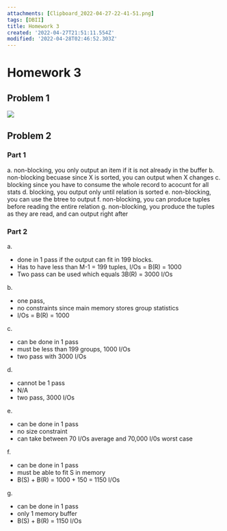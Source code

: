 ```yaml
---
attachments: [Clipboard_2022-04-27-22-41-51.png]
tags: [DBII]
title: Homework 3
created: '2022-04-27T21:51:11.554Z'
modified: '2022-04-28T02:46:52.303Z'
---
```


# Homework 3
## Problem 1
![](@attachment/Clipboard_2022-04-27-22-41-51.png)

## Problem 2
### Part 1
a. non-blocking, you only output an item if it is not already in the buffer
b. non-blocking becuase since X is sorted, you can output when X changes
c. blocking since you have to consume the whole record to acocunt for all stats
d. blocking, you output only until relation is sorted
e. non-blocking, you can use the btree to output
f. non-blocking, you can produce tuples before reading the entire relation
g. non-blocking, you produce the tuples as they are read, and can output right after

### Part 2
a. 
- done in 1 pass if the output can fit in 199 blocks. 
- Has to have less than M-1 = 199 tuples, I/Os = B(R) = 1000
- Two pass can be used which equals 3B(R) = 3000 I/Os

b. 
- one pass, 
- no constraints since main memory stores group statistics
- I/Os = B(R) = 1000

c. 
- can be done in 1 pass
- must be less than 199 groups, 1000 I/Os 
- two pass with 3000 I/Os

d. 
- cannot be 1 pass
- N/A
- two pass, 3000 I/Os

e.
- can be done in 1 pass
- no size constraint
- can take between 70 I/Os average and 70,000 I/0s worst case

f. 
- can be done in 1 pass
- must be able to fit S in memory
- B(S) + B(R) = 1000 + 150 = 1150 I/Os

g.
- can be done in 1 pass
- only 1 memory buffer
- B(S) + B(R) = 1150 I/Os
